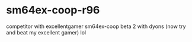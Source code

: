 # sm64ex-coop-r96
competitor with excellentgamer sm64ex-coop beta 2 with dyons (now try and beat my excellent gamer) lol
